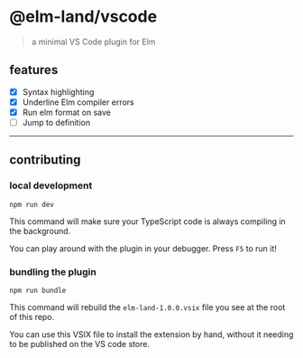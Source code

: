 # @elm-land/vscode
> a minimal VS Code plugin for Elm

## features

- [x] Syntax highlighting
- [x] Underline Elm compiler errors
- [x] Run elm format on save
- [ ] Jump to definition

---

## contributing

### local development

```
npm run dev
```

This command will make sure your TypeScript code is always compiling in the background.

You can play around with the plugin in your debugger. Press `F5` to run it!


### bundling the plugin

```
npm run bundle
```

This command will rebuild the `elm-land-1.0.0.vsix` file you see at the root of this repo.

You can use this VSIX file to install the extension by hand, without it needing to be published on the VS code store.

